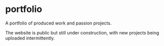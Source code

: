 # portfolio
A portfolio of produced work and passion projects.

The website is public but still under construction, with new projects being uploaded intermittently.